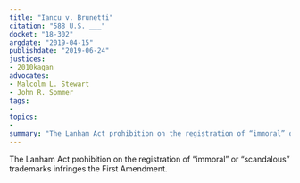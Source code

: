 ```yaml
---
title: "Iancu v. Brunetti"
citation: "588 U.S. ___"
docket: "18-302"
argdate: "2019-04-15"
publishdate: "2019-06-24"
justices:
- 2010kagan
advocates:
- Malcolm L. Stewart
- John R. Sommer
tags:
- 
topics:
- 
summary: "The Lanham Act prohibition on the registration of “immoral” or “scandalous” trademarks infringes the First Amendment."
---
```

The Lanham Act prohibition on the registration of “immoral” or “scandalous” trademarks infringes the First Amendment.
